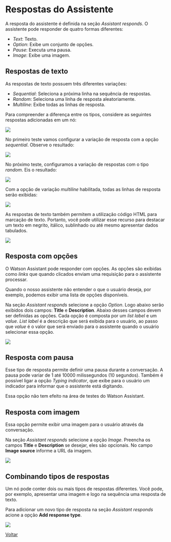 # Respostas do Assistente

A resposta do assistente é definida na seção *Assistant responds*. O assistente pode responder de quatro formas diferentes:

* *Text*: Texto.
* *Option*: Exibe um conjunto de opções.
* *Pause*: Executa uma pausa.
* *Image*: Exibe uma imagem.

## Respostas de texto

As respostas de texto possuem três diferentes variações:

* *Sequential*: Seleciona a próxima linha na sequência de respostas.
* *Random*: Seleciona uma linha de resposta aleatoriamente.
* *Multiline*: Exibe todas as linhas de resposta.

Para compreender a diferença entre os tipos, considere as seguintes respostas adicionadas em um nó:

![](AssistantResponds.png)

No primeiro teste vamos configurar a variação de resposta com a opção *sequential*. Observe o resultado:

![](AssistantRespondsSequential.gif)

No próximo teste, configuramos a variação de respostas com o tipo *random*. Eis o resultado:

![](AssistantRespondsRandom.gif)

Com a opção de variação *multiline* habilitada, todas as linhas de resposta serão exibidas:

![](AssistantRespondsMultiline.gif)

As respostas de texto também permitem a utilização código HTML para marcação de texto. Portanto, você pode utilizar esse recurso para destacar um texto em negrito, itálico, sublinhado ou até mesmo apresentar dados tabulados.

![](AssistantRespondsHTML.png)

## Resposta com opções

O Watson Assistant pode responder com opções. As opções são exibidas como *links* que quando clicados enviam uma requisição para o assistente processar.

Quando o nosso assistente não entender o que o usuário deseja, por exemplo, podemos exibir uma lista de opções disponíveis.

Na seção *Assistant responds* selecione a opção *Option*. Logo abaixo serão exibidos dois campos: **Title** e **Description**. Abaixo desses campos devem ser definidas as opções. Cada opção é composta por um *list label* e um *value*. *List label* é a descrição que será exibida para o usuário, ao passo que *value* é o valor que será enviado para o assistente quando o usuário selecionar essa opção.

![](AssistantRespondsOption.gif)

## Resposta com pausa

Esse tipo de resposta permite definir uma pausa durante a conversação. A pausa pode variar de 1 até 10000 milissegundos (10 segundos). Também é possível ligar a opção *Typing indicator*, que exibe para o usuário um indicador para informar que o assistente está digitando.

Essa opção não tem efeito na área de testes do Watson Assistant.

## Resposta com imagem

Essa opção permite exibir uma imagem para o usuário através da conversação.

Na seção *Assistant responds* selecione a opção *Image*. Preencha os campos **Title** e **Description** se desejar, eles são opcionais. No campo **Image source** informe a URL da imagem.

![](AssistantRespondsImage.png)

## Combinando tipos de respostas

Um nó pode conter dois ou mais tipos de respostas diferentes. Você pode, por exemplo, apresentar uma imagem e logo na sequência uma resposta de texto.

Para adicionar um novo tipo de resposta na seção *Assistant responds* acione a opção **Add response type**.

![](AssistantRespondsCompound.gif)

[Voltar](..)